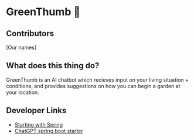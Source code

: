 # GreenThumb 🌿

## Contributors
[Our names]

## What does this thing do?
GreenThumb is an AI chatbot which recieves input on your living situation + conditions, and provides suggestions on how you can begin a garden at your location.

## Developer Links
- [Starting with Spring](https://spring.io/guides/tutorials/rest/)
- [ChatGPT spring boot starter](https://github.com/flashvayne/chatgpt-spring-boot-starter)